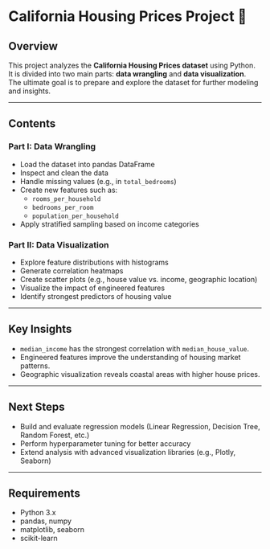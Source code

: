 # California Housing Prices Project 🏡

## Overview
This project analyzes the **California Housing Prices dataset** using Python.  
It is divided into two main parts: **data wrangling** and **data visualization**.  
The ultimate goal is to prepare and explore the dataset for further modeling and insights.

---

## Contents

### Part I: Data Wrangling
- Load the dataset into pandas DataFrame
- Inspect and clean the data
- Handle missing values (e.g., in `total_bedrooms`)
- Create new features such as:
  - `rooms_per_household`
  - `bedrooms_per_room`
  - `population_per_household`
- Apply stratified sampling based on income categories

### Part II: Data Visualization
- Explore feature distributions with histograms
- Generate correlation heatmaps
- Create scatter plots (e.g., house value vs. income, geographic location)
- Visualize the impact of engineered features
- Identify strongest predictors of housing value

---

## Key Insights
- `median_income` has the strongest correlation with `median_house_value`.
- Engineered features improve the understanding of housing market patterns.
- Geographic visualization reveals coastal areas with higher house prices.

---

## Next Steps
- Build and evaluate regression models (Linear Regression, Decision Tree, Random Forest, etc.)
- Perform hyperparameter tuning for better accuracy
- Extend analysis with advanced visualization libraries (e.g., Plotly, Seaborn)

---

## Requirements
- Python 3.x
- pandas, numpy
- matplotlib, seaborn
- scikit-learn